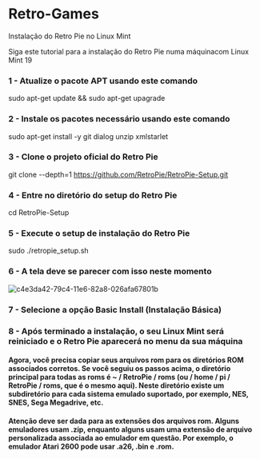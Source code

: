 # Retro-Games
Instalação do Retro Pie no Linux Mint

Siga este tutorial para a instalação do Retro Pie numa máquinacom Linux Mint 19

### 1 - Atualize o pacote APT usando este comando
sudo apt-get update && sudo apt-get upagrade

### 2 - Instale os pacotes necessário usando este comando
sudo apt-get install -y git dialog unzip xmlstarlet

### 3 - Clone o projeto oficial do Retro Pie
git clone --depth=1 https://github.com/RetroPie/RetroPie-Setup.git

### 4 - Entre no diretório do setup do Retro Pie
cd RetroPie-Setup

### 5 - Execute o setup de instalação do Retro Pie
sudo ./retropie_setup.sh

### 6 - A tela deve se parecer com isso neste momento 
![c4e3da42-79c4-11e6-82a8-026afa67801b](https://user-images.githubusercontent.com/43183325/45712319-66c25100-bb62-11e8-8012-3e02ee8dda8d.png)

### 7 - Selecione a opção Basic Install (Instalação Básica)

### 8 - Após terminado a instalação, o seu Linux Mint será reiniciado e o Retro Pie aparecerá no menu da sua máquina

#### Agora, você precisa copiar seus arquivos rom para os diretórios ROM associados corretos. Se você seguiu os passos acima, o diretório principal para todas as roms é ~ / RetroPie / roms (ou / home / pi / RetroPie / roms, que é o mesmo aqui). Neste diretório existe um subdiretório para cada sistema emulado suportado, por exemplo, NES, SNES, Sega Megadrive, etc.


#### Atenção deve ser dada para as extensões dos arquivos rom. Alguns emuladores usam .zip, enquanto alguns usam uma extensão de arquivo personalizada associada ao emulador em questão. Por exemplo, o emulador Atari 2600 pode usar .a26, .bin e .rom.
